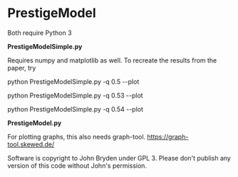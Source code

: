 # PrestigeModel

Both require Python 3

**PrestigeModelSimple.py**

Requires numpy and matplotlib as well. To recreate the results from the paper, try

python PrestigeModelSimple.py -q 0.5 --plot

python PrestigeModelSimple.py -q 0.53 --plot

python PrestigeModelSimple.py -q 0.54 --plot

**PrestigeModel.py**

For plotting graphs, this also needs graph-tool. https://graph-tool.skewed.de/ 

Software is copyright to John Bryden under GPL 3. Please don't publish any version of this code without John's permission.
